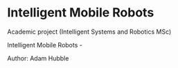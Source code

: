 # Intelligent Mobile Robots
Academic project (Intelligent Systems and Robotics MSc)

Intelligent Mobile Robots - 

Author: Adam Hubble
